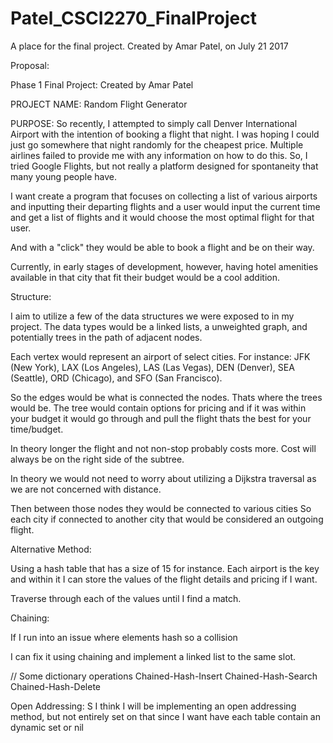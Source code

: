 # Patel_CSCI2270_FinalProject
A place for the final project. Created by Amar Patel, on July 21 2017


Proposal:


Phase 1 Final Project:
Created by Amar Patel

PROJECT NAME: Random Flight Generator

PURPOSE: So recently, I attempted to simply call Denver International Airport
with the intention of booking a flight that night. I was hoping I could just go
somewhere that night randomly for the cheapest price. Multiple airlines failed
to provide me with any information on how to do this. So, I tried Google Flights,
but not really a platform designed for spontaneity that many young people have.

I want create a program that focuses on collecting a list of various airports and
inputting their departing flights and a user would input the current time and get a
list of flights and it would choose the most optimal flight for that user.

And with a "click" they would be able to book a flight and be on their way.

Currently, in early stages of development, however, having hotel amenities available
in that city that fit their budget would be a cool addition.

Structure:

I aim to utilize a few of the data structures we were exposed to in my project.
The data types would be a linked lists, a unweighted graph, and potentially trees in the path
of adjacent nodes.

Each vertex would represent an airport of select cities.
For instance: JFK (New York), LAX (Los Angeles), LAS (Las Vegas), DEN (Denver),
SEA (Seattle), ORD (Chicago), and SFO (San Francisco).

So the edges would be what is connected the nodes. Thats where the trees would be.
The tree would contain options for pricing and if it was within your budget it would go through and pull
the flight thats the best for your time/budget.

In theory longer the flight and not non-stop probably costs more.
Cost will always be on the right side of the subtree.

In theory we would not need to worry about utilizing a Dijkstra traversal as we are not concerned
with distance.

Then between those nodes they would be connected to various cities
So each city if connected to another city that would be considered an outgoing flight.



Alternative Method:

Using a hash table that has a size of 15 for instance. Each airport is the key and
within it I can store the values of the flight details and pricing if I want.

Traverse through each of the values until I find a match.

Chaining:

If I run into an issue where elements hash so a collision

I can fix it using chaining and implement a linked list to the same slot.

// Some dictionary operations
Chained-Hash-Insert
Chained-Hash-Search
Chained-Hash-Delete

Open Addressing:
S
I think I will be implementing an open addressing method, but not entirely set on that
since I want have each table  contain an dynamic set or nil
